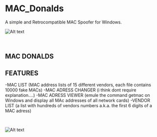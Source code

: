 # MAC_Donalds

A simple and Retrocompatible MAC Spoofer for Windows.

![Alt text](https://raw.githubusercontent.com/JonnyBanana/MAC_Donalds/master/IMG/MACDonaldZ.png) 

</BR>

<h2>MAC DONALDS</h2>


<h2>FEATURES</h2>

-MAC LIST (MAC address lists of 15 different vendors, each file contains 10000 fake MACs)
-MAC ADRESS CHANGER (i think dont require explanation....)
-MAC ADRESS VIEWER (emule the command getmac on Windows and display all MAc addresses of all network cards)
-VENDOR LIST (a list with hundreds of vendors numbers a.k.a. the first 6 digits of a MAC adress)

</BR>

![Alt text](https://raw.githubusercontent.com/JonnyBanana/MAC_Donalds/master/IMG/Cheezzburger.PNG)


